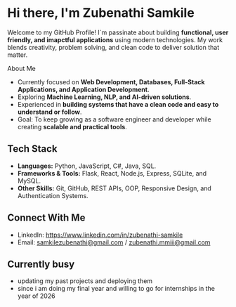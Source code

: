 # Hi there, I'm Zubenathi Samkile

Welcome to my GitHub Profile!
I`m passinate about building **functional, user friendly, and imapctful applications** using modern technologies. My work blends creativity, problem solving, and clean code to deliver solution that matter.

 About Me
 - Currently focused on **Web Development, Databases, Full-Stack Applications, and Application Development**.
 - Exploring **Machine Learning, NLP, and AI-driven solutions**.
 - Experienced in **building systems that have a clean code and easy to understand or follow**.
 - Goal: To keep growing as a software engineer and developer while creating **scalable and practical tools**. 

## Tech Stack
- **Languages:** Python, JavaScript, C#, Java, SQL.
- **Frameworks & Tools:** Flask, React, Node.js, Express, SQLite, and MySQL.
- **Other Skills:** Git, GitHub, REST APIs, OOP, Responsive Design, and Authentication Systems.  

## Connect With Me  
- LinkedIn: https://www.linkedin.com/in/zubenathi-samkile
- Email: samkilezubenathi@gmail.com / zubenathi.mmiii@gmail.com

## Currently busy
- updating my past projects and deploying them
- since i am doing my final year and willing to go for internships in the year of 2026
  

